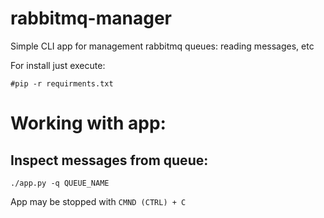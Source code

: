 # rabbitmq-manager
Simple CLI app for management rabbitmq queues: reading messages, etc

For install just execute:

`#pip -r requirments.txt`

# Working with app:
## Inspect messages from queue: 

`./app.py -q QUEUE_NAME`

App may be stopped with `CMND (CTRL) + C`
